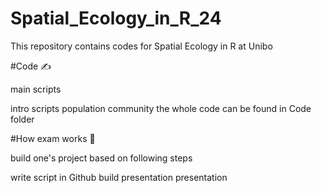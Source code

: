 # Spatial_Ecology_in_R_24
This repository contains codes for Spatial Ecology in R at Unibo

#Code ✍️

main scripts

intro scripts
population
community
the whole code can be found in Code folder

#How exam works 📖

build one's project based on following steps

write script in Github
build presentation
presentation
